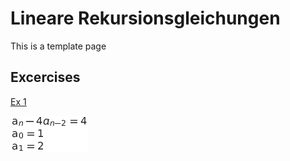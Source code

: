 # Lineare Rekursionsgleichungen

This is a template page

## Excercises

<a href="./solutions/s1.png" target="_blank">Ex 1</a>

![Formula](./solutions/e1.png)